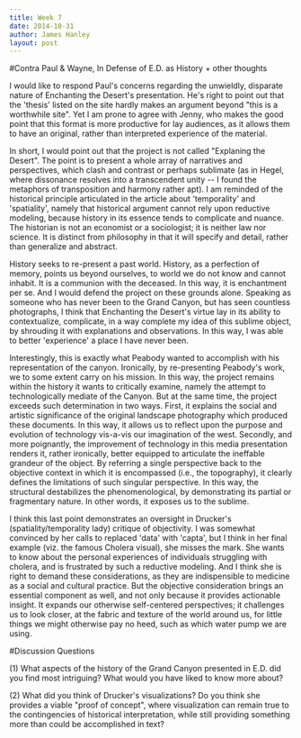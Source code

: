 ```yaml
---
title: Week 7  
date: 2014-10-31
author: James Hanley
layout: post
---
```


#Contra Paul & Wayne, In Defense of E.D. as History + other thoughts

I would like to respond Paul's concerns regarding the unwieldly, disparate nature of Enchanting the Desert's presentation. He's right to point out that the 'thesis' listed on the site hardly makes an argument beyond "this is a worthwhile site". Yet I am prone to agree with Jenny, who makes the good point that this format is more productive for lay audiences, as it allows them to have an original, rather than interpreted experience of the material.

In short, I would point out that the project is not called "Explaning the Desert". The point is to present a whole array of narratives and perspectives, which clash and contrast or perhaps sublimate (as in Hegel, where dissonance resolves into a transcendent unity -- I found the metaphors of transposition and harmony rather apt). I am reminded of the historical principle articulated in the article about 'temporality' and 'spatiality', namely that historical argument cannot rely upon reductive modeling, because history in its essence tends to complicate and nuance. The historian is not an economist or a sociologist; it is neither law nor science. It is distinct from philosophy in that it will specify and detail, rather than generalize and abstract.

History seeks to re-present a past world. History, as a perfection of memory, points us beyond ourselves, to world we do not know and cannot inhabit. It is a communion with the deceased. In this way, it is enchantment per se. And I would defend the project on these grounds alone. Speaking as someone who has never been to the Grand Canyon, but has seen countless photographs, I think that Enchanting the Desert's virtue lay in its ability to contextualize, complicate, in a way complete my idea of this sublime object, by shrouding it with explanations and observations. In this way, I was able to better 'experience' a place I have never been.

Interestingly, this is exactly what Peabody wanted to accomplish with his representation of the canyon. Ironically, by re-presenting Peabody's work, we to some extent carry on his mission. In this way, the project remains within the history it wants to critically examine, namely the attempt to technologically mediate of the Canyon. But at the same time, the project exceeds such determination in two ways. First, it explains the social and artistic significance of the original landscape photography which produced these documents. In this way, it allows us to reflect upon the purpose and evolution of technology vis-a-vis our imagination of the west. Secondly, and more poignantly, the improvement of technology in this media presentation renders it, rather ironically, better equipped to articulate the ineffable grandeur of the object. By referring a single perspective back to the objective context in which it is encompassed (i.e., the topography), it clearly defines the limitations of such singular perspective. In this way, the structural destabilizes the phenomenological, by demonstrating its partial or fragmentary nature. In other words, it exposes us to the sublime.

I think this last point demonstrates an oversight in Drucker's (spatiality/temporality lady) critique of objectivity. I was somewhat convinced by her calls to replaced 'data' with 'capta', but I think in her final example (viz. the famous Cholera visual), she misses the mark. She wants to know about the personal experiences of individuals struggling with cholera, and is frustrated by such a reductive modeling. And I think she is right to demand these considerations, as they are indispensible to medicine as a social and cultural practice. But the objective consideration brings an essential component as well, and not only because it provides actionable insight. It expands our otherwise self-centered perspectives; it challenges us to look closer, at the fabric and texture of the world around us, for little things we might otherwise pay no heed, such as which water pump we are using.

#Discussion Questions

(1) What aspects of the history of the Grand Canyon presented in E.D. did you find most intriguing? What would you have liked to know more about?

(2) What did you think of Drucker's visualizations? Do you think she provides a viable "proof of concept", where visualization can remain true to the contingencies of historical interpretation, while still providing something more than could be accomplished in text?
